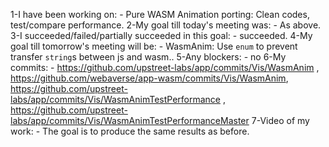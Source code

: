 1-I have been working on: - Pure WASM Animation porting: Clean codes, test/compare performance.
2-My goal till today's meeting was: - As above.
3-I succeeded/failed/partially succeeded in this goal: - succeeded.
4-My goal till tomorrow's meeting will be: - WasmAnim: Use `enum` to prevent transfer `string`s between js and wasm..
5-Any blockers: - no
6-My commits: - https://github.com/upstreet-labs/app/commits/Vis/WasmAnim , https://github.com/webaverse/app-wasm/commits/Vis/WasmAnim, https://github.com/upstreet-labs/app/commits/Vis/WasmAnimTestPerformance , https://github.com/upstreet-labs/app/commits/Vis/WasmAnimTestPerformanceMaster
7-Video of my work: - The goal is to produce the same results as before.